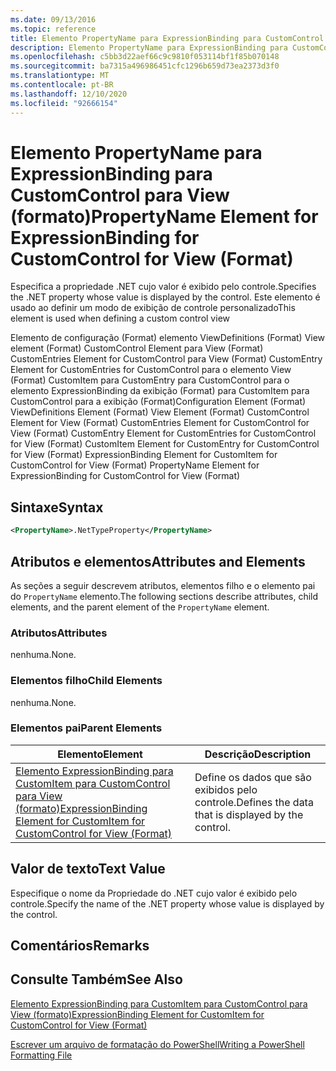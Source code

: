 ```yaml
---
ms.date: 09/13/2016
ms.topic: reference
title: Elemento PropertyName para ExpressionBinding para CustomControl para View (formato)
description: Elemento PropertyName para ExpressionBinding para CustomControl para View (formato)
ms.openlocfilehash: c5bb3d22aef66c9c9810f053114bf1f85b070148
ms.sourcegitcommit: ba7315a496986451cfc1296b659d73ea2373d3f0
ms.translationtype: MT
ms.contentlocale: pt-BR
ms.lasthandoff: 12/10/2020
ms.locfileid: "92666154"
---
```

# <a name="propertyname-element-for-expressionbinding-for-customcontrol-for-view-format"></a><span data-ttu-id="a6dc6-103">Elemento PropertyName para ExpressionBinding para CustomControl para View (formato)</span><span class="sxs-lookup"><span data-stu-id="a6dc6-103">PropertyName Element for ExpressionBinding for CustomControl for View (Format)</span></span>

<span data-ttu-id="a6dc6-104">Especifica a propriedade .NET cujo valor é exibido pelo controle.</span><span class="sxs-lookup"><span data-stu-id="a6dc6-104">Specifies the .NET property whose value is displayed by the control.</span></span> <span data-ttu-id="a6dc6-105">Este elemento é usado ao definir um modo de exibição de controle personalizado</span><span class="sxs-lookup"><span data-stu-id="a6dc6-105">This element is used when defining a custom control view</span></span>

<span data-ttu-id="a6dc6-106">Elemento de configuração (Format) elemento ViewDefinitions (Format) View element (Format) CustomControl Element para View (Format) CustomEntries Element for CustomControl para View (Format) CustomEntry Element for CustomEntries for CustomControl para o elemento View (Format) CustomItem para CustomEntry para CustomControl para o elemento ExpressionBinding da exibição (Format) para CustomItem para CustomControl para a exibição (Format)</span><span class="sxs-lookup"><span data-stu-id="a6dc6-106">Configuration Element (Format) ViewDefinitions Element (Format) View Element (Format) CustomControl Element for View (Format) CustomEntries Element for CustomControl for View (Format) CustomEntry Element for CustomEntries for CustomControl for View (Format) CustomItem Element for CustomEntry for CustomControl for View (Format) ExpressionBinding Element for CustomItem for CustomControl for View (Format) PropertyName Element for ExpressionBinding for CustomControl for View (Format)</span></span>

## <a name="syntax"></a><span data-ttu-id="a6dc6-107">Sintaxe</span><span class="sxs-lookup"><span data-stu-id="a6dc6-107">Syntax</span></span>

```xml
<PropertyName>.NetTypeProperty</PropertyName>
```

## <a name="attributes-and-elements"></a><span data-ttu-id="a6dc6-108">Atributos e elementos</span><span class="sxs-lookup"><span data-stu-id="a6dc6-108">Attributes and Elements</span></span>

<span data-ttu-id="a6dc6-109">As seções a seguir descrevem atributos, elementos filho e o elemento pai do `PropertyName` elemento.</span><span class="sxs-lookup"><span data-stu-id="a6dc6-109">The following sections describe attributes, child elements, and the parent element of the `PropertyName` element.</span></span>

### <a name="attributes"></a><span data-ttu-id="a6dc6-110">Atributos</span><span class="sxs-lookup"><span data-stu-id="a6dc6-110">Attributes</span></span>

<span data-ttu-id="a6dc6-111">nenhuma.</span><span class="sxs-lookup"><span data-stu-id="a6dc6-111">None.</span></span>

### <a name="child-elements"></a><span data-ttu-id="a6dc6-112">Elementos filho</span><span class="sxs-lookup"><span data-stu-id="a6dc6-112">Child Elements</span></span>

<span data-ttu-id="a6dc6-113">nenhuma.</span><span class="sxs-lookup"><span data-stu-id="a6dc6-113">None.</span></span>

### <a name="parent-elements"></a><span data-ttu-id="a6dc6-114">Elementos pai</span><span class="sxs-lookup"><span data-stu-id="a6dc6-114">Parent Elements</span></span>

|<span data-ttu-id="a6dc6-115">Elemento</span><span class="sxs-lookup"><span data-stu-id="a6dc6-115">Element</span></span>|<span data-ttu-id="a6dc6-116">Descrição</span><span class="sxs-lookup"><span data-stu-id="a6dc6-116">Description</span></span>|
|-------------|-----------------|
|[<span data-ttu-id="a6dc6-117">Elemento ExpressionBinding para CustomItem para CustomControl para View (formato)</span><span class="sxs-lookup"><span data-stu-id="a6dc6-117">ExpressionBinding Element for CustomItem for CustomControl for View (Format)</span></span>](./expressionbinding-element-for-customitem-for-customcontrol-for-view-format.md)|<span data-ttu-id="a6dc6-118">Define os dados que são exibidos pelo controle.</span><span class="sxs-lookup"><span data-stu-id="a6dc6-118">Defines the data that is displayed by the control.</span></span>|

## <a name="text-value"></a><span data-ttu-id="a6dc6-119">Valor de texto</span><span class="sxs-lookup"><span data-stu-id="a6dc6-119">Text Value</span></span>

<span data-ttu-id="a6dc6-120">Especifique o nome da Propriedade do .NET cujo valor é exibido pelo controle.</span><span class="sxs-lookup"><span data-stu-id="a6dc6-120">Specify the name of the .NET property whose value is displayed by the control.</span></span>

## <a name="remarks"></a><span data-ttu-id="a6dc6-121">Comentários</span><span class="sxs-lookup"><span data-stu-id="a6dc6-121">Remarks</span></span>

## <a name="see-also"></a><span data-ttu-id="a6dc6-122">Consulte Também</span><span class="sxs-lookup"><span data-stu-id="a6dc6-122">See Also</span></span>

[<span data-ttu-id="a6dc6-123">Elemento ExpressionBinding para CustomItem para CustomControl para View (formato)</span><span class="sxs-lookup"><span data-stu-id="a6dc6-123">ExpressionBinding Element for CustomItem for CustomControl for View (Format)</span></span>](./expressionbinding-element-for-customitem-for-customcontrol-for-view-format.md)

[<span data-ttu-id="a6dc6-124">Escrever um arquivo de formatação do PowerShell</span><span class="sxs-lookup"><span data-stu-id="a6dc6-124">Writing a PowerShell Formatting File</span></span>](./writing-a-powershell-formatting-file.md)
